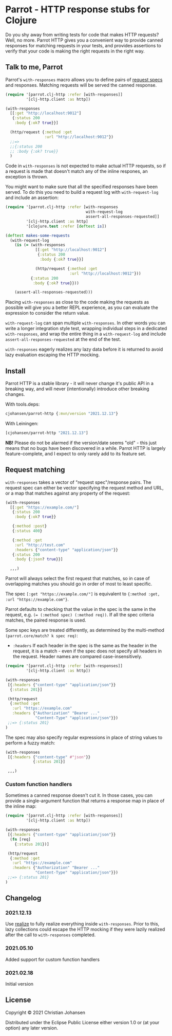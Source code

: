 # Parrot - HTTP response stubs for Clojure

Do you shy away from writing tests for code that makes HTTP requests? Well, no
more. Parrot HTTP gives you a convenient way to provide canned responses for
matching requests in your tests, and provides assertions to verify that your
code is making the right requests in the right way.

## Talk to me, Parrot

Parrot's `with-responses` macro allows you to define pairs of [request
specs](#specs) and responses. Matching requests will be served the canned
response.

```clj
(require '[parrot.clj-http :refer [with-responses]]
         '[clj-http.client :as http])

(with-responses
  [[:get "http://localhost:9012"]
   {:status 200
    :body {:ok? true}}]

  (http/request {:method :get
                 :url "http://localhost:9012"})
  ;;=>
  ;;{:status 200
  ;; :body {:ok? true}}
  )
```

Code in `with-responses` is not expected to make actual HTTP requests, so if a
request is made that doesn't match any of the inline respones, an exception is
thrown.

You might want to make sure that all the specified responses have been served.
To do this you need to build a request log with `with-request-log` and include
an assertion:

```clj
(require '[parrot.clj-http :refer [with-responses
                                   with-request-log
                                   assert-all-responses-requested]]
         '[clj-http.client :as http]
         '[clojure.test :refer [deftest is])

(deftest makes-some-requests
  (with-request-log
    (is (= (with-responses
             [[:get "http://localhost:9012"]
              {:status 200
               :body {:ok? true}}]

             (http/request {:method :get
                            :url "http://localhost:9012"}))
           {:status 200
            :body {:ok? true}}))

    (assert-all-responses-requested)))
```

Placing `with-responses` as close to the code making the requests as possible
will give you a better REPL experience, as you can evaluate the expression to
consider the return value.

`with-request-log` can span multiple `with-responses`. In other words you can
write a longer integration style test, wrapping individual steps in a dedicated
`with-responses`, and wrap the entire thing in a `with-request-log` and include
`assert-all-responses-requested` at the end of the test.

`with-responses` eagerly realizes any lazy data before it is returned to avoid
lazy evaluation escaping the HTTP mocking.

## Install

Parrot HTTP is a stable library - it will never change it's public API in a
breaking way, and will never (intentionally) introduce other breaking changes.

With tools.deps:

```clj
cjohansen/parrot-http {:mvn/version "2021.12.13"}
```

With Leiningen:

```clj
[cjohansen/parrot-http "2021.12.13"]
```

**NB!** Please do not be alarmed if the version/date seems "old" - this just
means that no bugs have been discovered in a while. Parrot HTTP is largely
feature-complete, and I expect to only rarely add to its feature set.

<a id="specs"></a>
## Request matching

`with-responses` takes a vector of "request spec"/response pairs. The request
spec can either be vector specifying the request method and URL, or a map that
matches against any property of the request:

```clj
(with-responses
  [[:get "https://example.com/"]
   {:status 200
    :body {:ok? true}}

   {:method :post}
   {:status 400}

   {:method :get
    :url "http://test.com"
    :headers {"content-type" "application/json"}}
   {:status 200
    :body {:json? true}}]

  ,,,)
```

Parrot will always select the first request that matches, so in case of
overlapping matches you should go in order of most to least specific.

The spec `[:get "https://example.com/"]` is equivalent to `{:method :get, :url
"https://example.com"}`.

Parrot defaults to checking that the value in the spec is the same in the
request, e.g. `(= (:method spec) (:method req))`. If all the spec criteria
matches, the paired response is used.

Some spec keys are treated differently, as determined by the multi-method
`(parrot.core/match? k spec req)`:

- `:headers` If each header in the spec is the same as the header in the
  request, it is a match - even if the spec does not specify all headers in the
  request. Header names are compared case-insensitively.

```clj
(require '[parrot.clj-http :refer [with-responses]]
         '[clj-http.client :as http])

(with-responses
 [{:headers {"content-type" "application/json"}}
  {:status 201}]

 (http/request
  {:method :get
   :url "https://example.com"
   :headers {"Authorization" "Bearer ..."
             "Content-Type" "application/json"}})
 ;;=> {:status 201}
)
```

The spec may also specify regular expressions in place of string values to
perform a fuzzy match:

```clj
(with-responses
 [{:headers {"content-type" #"json"}}
            {:status 201}]

 ,,,)
```

### Custom function handlers

Sometimes a canned response doesn't cut it. In those cases, you can provide a
single-argument function that returns a response map in place of the inline map:

```clj
(require '[parrot.clj-http :refer [with-responses]]
         '[clj-http.client :as http])

(with-responses
 [{:headers {"content-type" "application/json"}}
  (fn [req]
    {:status 201})]

 (http/request
  {:method :get
   :url "https://example.com"
   :headers {"Authorization" "Bearer ..."
             "Content-Type" "application/json"}})
 ;;=> {:status 201}
)
```

## Changelog

### 2021.12.13

Use [realize](https://github.com/magnars/realize) to fully realize everything
inside `with-responses`. Prior to this, lazy collections could escape the HTTP
mocking if they were lazily realized after the call to `with-responses`
completed.

### 2021.05.10

Added support for custom function handlers

### 2021.02.18

Initial version

## License

Copyright © 2021 Christian Johansen

Distributed under the Eclipse Public License either version 1.0 or (at your
option) any later version.
